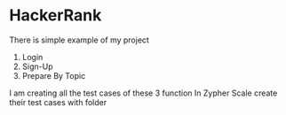 # HackerRank

There is simple example of my project

1. Login
2. Sign-Up
3. Prepare By Topic

I am creating all the test cases of these 3 function
In Zypher Scale create their test cases with folder
